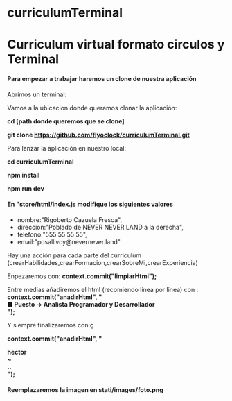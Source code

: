 # curriculumTerminal
<h1>Curriculum virtual formato circulos y Terminal</h1>

<h4>Para empezar a trabajar haremos un clone de nuestra aplicación</h4>

Abrimos un terminal:

Vamos a la ubicacion donde queramos clonar la aplicación:

<b>cd [path donde queremos que se clone]</b>

<b>git clone https://github.com/flyoclock/curriculumTerminal.git</b>

Para lanzar la aplicación en nuestro local:

<b>cd curriculumTerminal</b>

<b>npm install</b>

<b>npm run dev</b>


<h4>En "store/html/index.js modifique los siguientes valores</h4>
<ul>
<li>nombre:"Rigoberto Cazuela Fresca",</li>
<li>direccion:"Poblado de NEVER NEVER LAND a la derecha",</li>
<li>telefono:"555 55 55 55",</li>
<li>email:"posallivoy@nevernever.land"</li>
</ul>

Hay una acción para cada parte del curriculum (crearHabilidades,crearFormacion,crearSobreMi,crearExperiencia)

Enpezaremos con:
 <b>context.commit("limpiarHtml");</b>

Entre medias añadiremos el html (recomiendo linea por linea) con :
 <b>context.commit("anadirHtml", "<br><b>&#9632;  Puesto</b> -> Analista Programador y Desarrollador<br>");</b>

Y siempre finalizaremos con:ç

 <b>context.commit("anadirHtml", "<div><div class='homeTerminal'>hector</div><div class='homeTerminalPath'>~</div><div class='parpadea cursor'> ..</div></div>");</b>

<h4>Reemplazaremos la imagen en stati/images/foto.png</h4>





